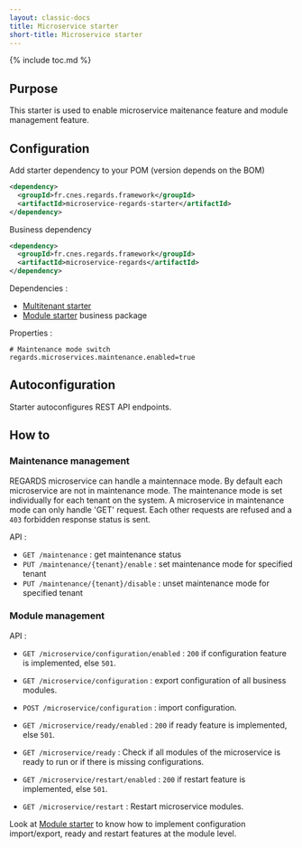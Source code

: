 ```yaml
---
layout: classic-docs
title: Microservice starter
short-title: Microservice starter
---
```


{% include toc.md %}

## Purpose

This starter is used to enable microservice maitenance feature and module management feature.

## Configuration

Add starter dependency to your POM (version depends on the BOM)

```xml
<dependency>
  <groupId>fr.cnes.regards.framework</groupId>
  <artifactId>microservice-regards-starter</artifactId>
</dependency>
```

Business dependency

```xml
<dependency>
  <groupId>fr.cnes.regards.framework</groupId>
  <artifactId>microservice-regards</artifactId>
</dependency>
```

Dependencies :

* [Multitenant starter](/regards-framework/starters/multitenant-starter/)
* [Module starter](/development/framework/starters/module-starter/) business package

Properties :

```properties
# Maintenance mode switch
regards.microservices.maintenance.enabled=true
```

## Autoconfiguration

Starter autoconfigures REST API endpoints.

## How to

### Maintenance management

REGARDS microservice can handle a maintennace mode. By default each microservice are not in maintenance mode.
The maintenance mode is set individually for each tenant on the system.
A microservice in maintenance mode can only handle 'GET' request. Each other requests are refused and a `403` forbidden response status is sent.

API :

* `GET /maintenance` : get maintenance status
* `PUT /maintenance/{tenant}/enable` : set maintenance mode for specified tenant
* `PUT /maintenance/{tenant}/disable` : unset maintenance mode for specified tenant

### Module management

API :

* `GET /microservice/configuration/enabled` : `200` if configuration feature is implemented, else `501`.
* `GET /microservice/configuration` : export configuration of all business modules.
* `POST /microservice/configuration` : import configuration.

* `GET /microservice/ready/enabled` : `200` if ready feature is implemented, else `501`.
* `GET /microservice/ready` : Check if all modules of the microservice is ready to run or if there is missing configurations.

* `GET /microservice/restart/enabled` : `200` if restart feature is implemented, else `501`.
* `GET /microservice/restart` : Restart microservice modules.

Look at [Module starter](/development/framework/starters/module-starter/) to know how to implement configuration import/export, ready and restart features at the module level.